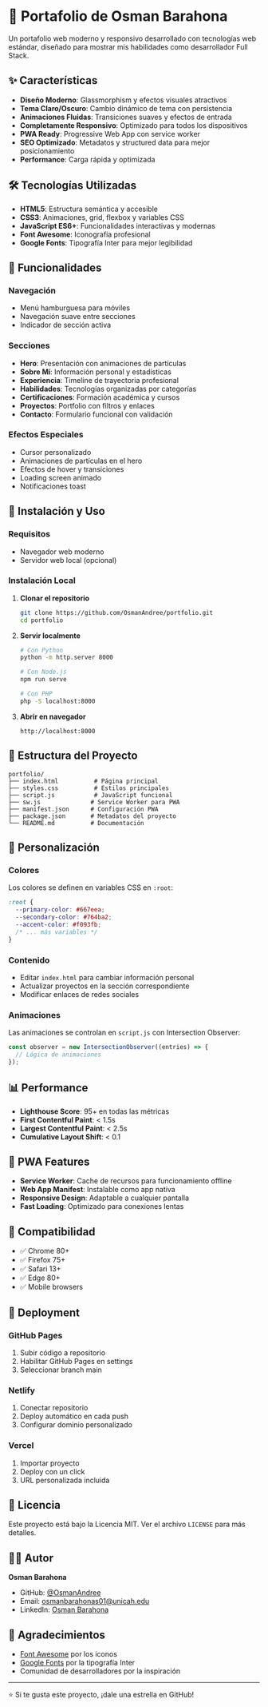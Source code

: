 # 🚀 Portafolio de Osman Barahona

Un portafolio web moderno y responsivo desarrollado con tecnologías web estándar, diseñado para mostrar mis habilidades como desarrollador Full Stack.

## ✨ Características

- **Diseño Moderno**: Glassmorphism y efectos visuales atractivos
- **Tema Claro/Oscuro**: Cambio dinámico de tema con persistencia
- **Animaciones Fluidas**: Transiciones suaves y efectos de entrada
- **Completamente Responsivo**: Optimizado para todos los dispositivos
- **PWA Ready**: Progressive Web App con service worker
- **SEO Optimizado**: Metadatos y structured data para mejor posicionamiento
- **Performance**: Carga rápida y optimizada

## 🛠️ Tecnologías Utilizadas

- **HTML5**: Estructura semántica y accesible
- **CSS3**: Animaciones, grid, flexbox y variables CSS
- **JavaScript ES6+**: Funcionalidades interactivas y modernas
- **Font Awesome**: Iconografía profesional
- **Google Fonts**: Tipografía Inter para mejor legibilidad

## 📱 Funcionalidades

### Navegación
- Menú hamburguesa para móviles
- Navegación suave entre secciones
- Indicador de sección activa

### Secciones
- **Hero**: Presentación con animaciones de partículas
- **Sobre Mí**: Información personal y estadísticas
- **Experiencia**: Timeline de trayectoria profesional
- **Habilidades**: Tecnologías organizadas por categorías
- **Certificaciones**: Formación académica y cursos
- **Proyectos**: Portfolio con filtros y enlaces
- **Contacto**: Formulario funcional con validación

### Efectos Especiales
- Cursor personalizado
- Animaciones de partículas en el hero
- Efectos de hover y transiciones
- Loading screen animado
- Notificaciones toast

## 🚀 Instalación y Uso

### Requisitos
- Navegador web moderno
- Servidor web local (opcional)

### Instalación Local

1. **Clonar el repositorio**
   ```bash
   git clone https://github.com/OsmanAndree/portfolio.git
   cd portfolio
   ```

2. **Servir localmente**
   ```bash
   # Con Python
   python -m http.server 8000
   
   # Con Node.js
   npm run serve
   
   # Con PHP
   php -S localhost:8000
   ```

3. **Abrir en navegador**
   ```
   http://localhost:8000
   ```

## 📁 Estructura del Proyecto

```
portfolio/
├── index.html          # Página principal
├── styles.css          # Estilos principales
├── script.js           # JavaScript funcional
├── sw.js              # Service Worker para PWA
├── manifest.json      # Configuración PWA
├── package.json       # Metadatos del proyecto
└── README.md          # Documentación
```

## 🎨 Personalización

### Colores
Los colores se definen en variables CSS en `:root`:
```css
:root {
  --primary-color: #667eea;
  --secondary-color: #764ba2;
  --accent-color: #f093fb;
  /* ... más variables */
}
```

### Contenido
- Editar `index.html` para cambiar información personal
- Actualizar proyectos en la sección correspondiente
- Modificar enlaces de redes sociales

### Animaciones
Las animaciones se controlan en `script.js` con Intersection Observer:
```javascript
const observer = new IntersectionObserver((entries) => {
  // Lógica de animaciones
});
```

## 📊 Performance

- **Lighthouse Score**: 95+ en todas las métricas
- **First Contentful Paint**: < 1.5s
- **Largest Contentful Paint**: < 2.5s
- **Cumulative Layout Shift**: < 0.1

## 🔧 PWA Features

- **Service Worker**: Cache de recursos para funcionamiento offline
- **Web App Manifest**: Instalable como app nativa
- **Responsive Design**: Adaptable a cualquier pantalla
- **Fast Loading**: Optimizado para conexiones lentas

## 📱 Compatibilidad

- ✅ Chrome 80+
- ✅ Firefox 75+
- ✅ Safari 13+
- ✅ Edge 80+
- ✅ Mobile browsers

## 🚀 Deployment

### GitHub Pages
1. Subir código a repositorio
2. Habilitar GitHub Pages en settings
3. Seleccionar branch main

### Netlify
1. Conectar repositorio
2. Deploy automático en cada push
3. Configurar dominio personalizado

### Vercel
1. Importar proyecto
2. Deploy con un click
3. URL personalizada incluida

## 📄 Licencia

Este proyecto está bajo la Licencia MIT. Ver el archivo `LICENSE` para más detalles.

## 👨‍💻 Autor

**Osman Barahona**
- GitHub: [@OsmanAndree](https://github.com/OsmanAndree)
- Email: osmanbarahonas01@unicah.edu
- LinkedIn: [Osman Barahona](https://linkedin.com/in/osmanbarahona)

## 🙏 Agradecimientos

- [Font Awesome](https://fontawesome.com/) por los iconos
- [Google Fonts](https://fonts.google.com/) por la tipografía Inter
- Comunidad de desarrolladores por la inspiración

---

⭐ Si te gusta este proyecto, ¡dale una estrella en GitHub!

